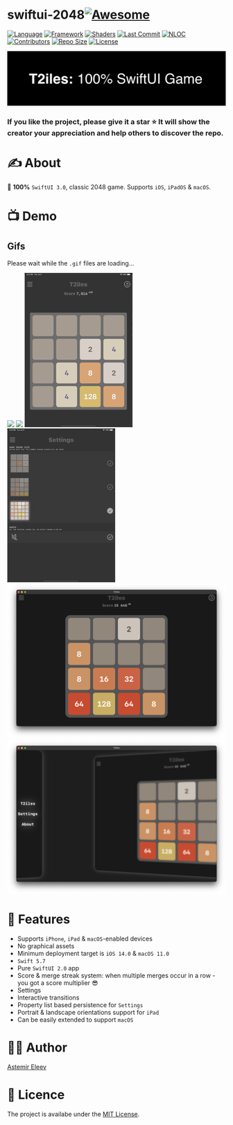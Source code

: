 # swiftui-2048[![Awesome](https://cdn.rawgit.com/sindresorhus/awesome/d7305f38d29fed78fa85652e3a63e154dd8e8829/media/badge.svg)](https://github.com/sindresorhus/awesome)

[![Language](https://img.shields.io/badge/Language-Swift_5.7-orange.svg)]()
[![Framework](https://img.shields.io/badge/Framework-SwiftUI_3.0-red.svg)]()
[![Shaders](https://img.shields.io/badge/Platforms-iOS|iPadOS|macOS-green.svg)]()
[![Last Commit](https://img.shields.io/github/last-commit/jvirus/swiftui-2048)]()
[![NLOC](https://img.shields.io/tokei/lines/github/jvirus/swiftui-2048)]()
[![Contributors](https://img.shields.io/github/contributors/jvirus/swiftui-2048)]()
[![Repo Size](https://img.shields.io/github/repo-size/jvirus/swiftui-2048)]()
[![License](https://img.shields.io/badge/License-MIT-blue.svg)]()

![](logo.png)

### If you like the project, please give it a star ⭐ It will show the creator your appreciation and help others to discover the repo.

# ✍️ About 
🎲 **100%** `SwiftUI 3.0`, classic 2048 game. Supports `iOS`, `iPadOS` & `macOS`. 

# 📺 Demo 

## Gifs
Please wait while the `.gif` files are loading...

<img src="/Resources/01.gif" width="49.5%"> <img src="/Resources/02.gif" width="49.5%"> 
<img src="/Resources/03.gif" width="49.5%"> <img src="/Resources/04.gif" width="49.5%">
<img src="/Resources/macOS01.png" width="100%">
 <img src="/Resources/macOS02.png" width="100%">

# 👻 Features
- Supports `iPhone`, `iPad` & `macOS`-enabled devices
- No graphical assets
- Minimum deployment target is `iOS 14.0` & `macOS 11.0`
- `Swift 5.7`
- Pure `SwiftUI 2.0` app
- Score & merge streak system: when multiple merges occur in a row - you got a score multiplier 😎
- Settings
- Interactive transitions
- Property list based persistence for `Settings`
- Portrait & landscape orientations support for `iPad`
- Can be easily extended to support `macOS`

# 👨‍💻 Author 
[Astemir Eleev](https://github.com/jVirus)

# 🔖 Licence
The project is availabe under the [MIT License]().
